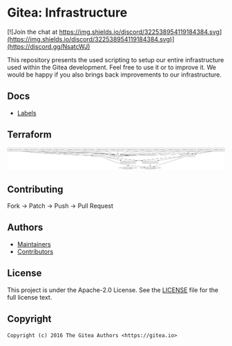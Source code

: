 # Gitea: Infrastructure

[![Join the chat at https://img.shields.io/discord/322538954119184384.svg](https://img.shields.io/discord/322538954119184384.svg)](https://discord.gg/NsatcWJ)

This repository presents the used scripting to setup our entire infrastructure
used within the Gitea development. Feel free to use it or to improve it.
We would be happy if you also brings back improvements to our infrastructure.

## Docs

* [Labels](docs/LABELS.md)

## Terraform

![Terraform](docs/terraform.png)

## Contributing

Fork -> Patch -> Push -> Pull Request

## Authors

* [Maintainers](https://github.com/orgs/go-gitea/people)
* [Contributors](https://github.com/go-gitea/infrastructure/graphs/contributors)

## License

This project is under the Apache-2.0 License. See the [LICENSE](LICENSE) file
for the full license text.

## Copyright

```
Copyright (c) 2016 The Gitea Authors <https://gitea.io>
```
